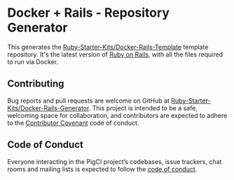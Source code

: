 # Docker + Rails - Repository Generator

This generates the [Ruby-Starter-Kits/Docker-Rails-Template](https://github.com/Ruby-Starter-Kits/Docker-Rails-Template) template repository. It's the latest version of [Ruby on Rails](https://rubyonrails.org/), with all the files required to run via Docker.

## Contributing

Bug reports and pull requests are welcome on GitHub at [Ruby-Starter-Kits/Docker-Rails-Generator](https://github.com/Ruby-Starter-Kits/Docker-Rails-Generator). This project is intended to be a safe, welcoming space for collaboration, and contributors are expected to adhere to the [Contributor Covenant](http://contributor-covenant.org) code of conduct.

## Code of Conduct

Everyone interacting in the PigCI project’s codebases, issue trackers, chat rooms and mailing lists is expected to follow the [code of conduct](https://github.com/Ruby-Starter-Kits/Docker-Rails-Generator/blob/master/CODE_OF_CONDUCT.md).
